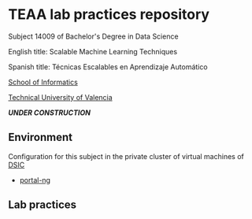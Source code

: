 # TEAA lab practices repository

Subject 14009 of Bachelor's Degree in Data Science

English title: Scalable Machine Learning Techniques

Spanish title: T&eacute;cnicas Escalables en Aprendizaje Autom&aacute;tico

[School of Informatics](https://www.etsinf.upv.es)

[Technical University of Valencia](https://www.upv.es)

***UNDER CONSTRUCTION***


## Environment

Configuration for this subject in the private cluster of virtual machines of [DSIC](https://www.dsic.upv.es)
- [portal-ng](portal.dsic)

## Lab practices
